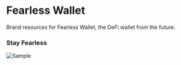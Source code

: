 # Fearless Wallet
Brand resources for Fearless Wallet, the DeFi wallet from the future.
### Stay Fearless
![Sample](https://github.com/sora-xor/sora-branding/blob/e4dfda014caa2ab432c09d2fdde56b43823544a4/Fearless-Wallet-brand/fw-share-image.jpg)
